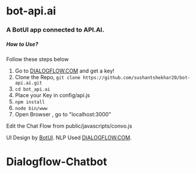# bot-api.ai
### A BotUI app connected to API.AI.

##### How to Use?

Follow these steps below

1. Go to [DIALOGFLOW.COM](https://www.dialogflow.com) and get a key!
2. Clone the Repo,
  `
  git clone https://github.com/sushantshekhar20/bot-api.ai.git
  `
3. `cd bot_api.ai`
4. Place your Key in config/api.js
5. `npm install`
6. `node bin/www`
7. Open Browser , go to "localhost:3000"

  Edit the Chat Flow from public/javascripts/convo.js

UI Design by [BotUI](https://github.com/moinism/botui).
NLP Used [DIALOGFLOW.COM](https://www.dialogflow.com).
# Dialogflow-Chatbot
